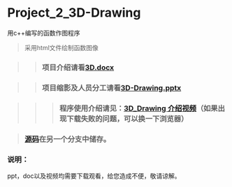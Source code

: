 # Project_2_3D-Drawing
用c++编写的函数作图程序  

>采用html文件绘制函数图像   

>> ### 项目介绍请看[3D.docx](https://github.com/Tommy307/Pro2_3D_Drawing/blob/master/3D.docx)

>> ### 项目缩影及人员分工请看[3D-Drawing.pptx](https://github.com/Tommy307/Pro2_3D_Drawing/blob/master/函数作图程序介绍.pptx)

>>> ### 程序使用介绍请见：[3D_Drawing 介绍视频](https://github.com/Tommy307/Pro2_3D_Drawing/blob/master/3D_Drawing%20介绍视频.mp4)（如果出现下载失败的问题，可以换一下浏览器）

>### [源码](https://github.com/Tommy307/Pro2_3D_Drawing/blob/zlsteven-patch-1/3D-Drawing源码)在另一个分支中储存。 

### **说明：**
ppt，doc以及视频均需要下载观看，给您造成不便，敬请谅解。

